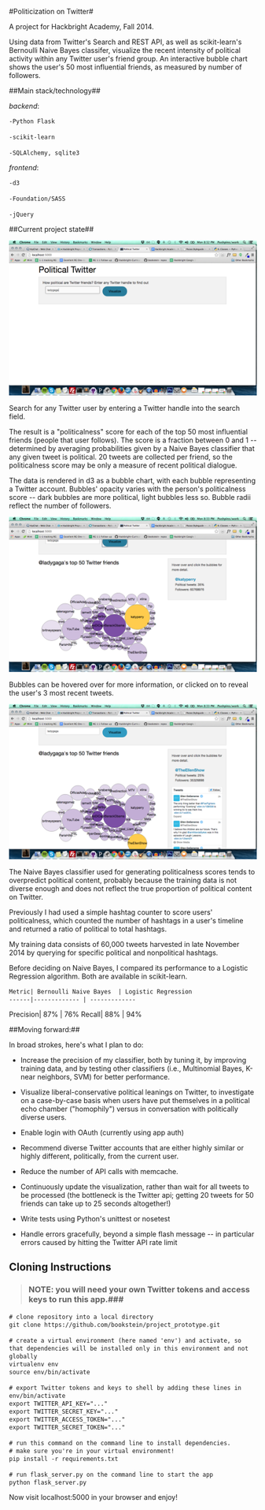 #Politicization on Twitter#

A project for Hackbright Academy, Fall 2014.

Using data from Twitter's Search and REST API, as well as scikit-learn's Bernoulli Naive Bayes classifer, visualize the recent intensity of political activity within any Twitter user's friend group. An interactive bubble chart shows the user's 50 most influential friends, as measured by number of followers.

##Main stack/technology##

_backend_:

    -Python Flask

    -scikit-learn

    -SQLAlchemy, sqlite3

_frontend_:

    -d3

    -Foundation/SASS

    -jQuery



##Current project state##

![ScreenShot](/static/images/scrn_cap1.png "Landing Page")

Search for any Twitter user by entering a Twitter handle into the search field.

The result is a "politicalness" score for each of the top 50 most influential friends (people that user follows). The score is a fraction between 0 and 1 -- determined by averaging probabilities given by a Naive Bayes classifier that any given tweet is political. 20 tweets are collected per friend, so the politicalness score may be only a measure of recent political dialogue.

The data is rendered in d3 as a bubble chart, with each bubble representing a Twitter account. Bubbles' opacity varies with the person's politicalness score -- dark bubbles are more political, light bubbles less so. Bubble radii reflect the number of followers.

![ScreenShot](/static/images/scrn_cap3.png "On hover")

Bubbles can be hovered over for more information, or clicked on to reveal the user's 3 most recent tweets.

![ScreenShot](/static/images/scrn_cap2.png "On click")

The Naive Bayes classifier used for generating politicalness scores tends to overpredict political content, probably because the training data is not diverse enough and does not reflect the true proportion of political content on Twitter.

Previously I had used a simple hashtag counter to score users' politicalness, which counted the number of hashtags in a user's timeline and returned a ratio of political to total hashtags.

My training data consists of 60,000 tweets harvested in late November 2014 by querying for specific political and nonpolitical hashtags.

Before deciding on Naive Bayes, I compared its performance to a Logistic Regression algorithm. Both are available in scikit-learn.

    Metric| Bernoulli Naive Bayes  | Logistic Regression
    ------|------------- | -------------
 Precision| 87%          |  76%
    Recall| 88%          |  94%


##Moving forward:##

In broad strokes, here's what I plan to do:

 - Increase the precision of my classifier, both by tuning it, by improving training data, and by testing other classifiers (i.e., Multinomial Bayes, K-near neighbors, SVM) for better performance.

 - Visualize liberal-conservative political leanings on Twitter, to investigate on a case-by-case basis when users have put themselves in a political echo chamber ("homophily") versus in conversation with politically diverse users.

 - Enable login with OAuth (currently using app auth)

 - Recommend diverse Twitter accounts that are either highly similar or highly different, politically, from the current user.

 - Reduce the number of API calls with memcache.

 - Continuously update the visualization, rather than wait for all tweets to be processed (the bottleneck is the Twitter api; getting 20 tweets for 50 friends can take up to 25 seconds altogether!)

 - Write tests using Python's unittest or nosetest

 - Handle errors gracefully, beyond a simple flash message -- in particular errors caused by hitting the Twitter API rate limit


## Cloning Instructions ##

> ### NOTE: you will need your own Twitter tokens and access keys to run this app.###

    # clone repository into a local directory
    git clone https://github.com/bookstein/project_prototype.git

    # create a virtual environment (here named 'env') and activate, so that dependencies will be installed only in this environment and not globally
    virtualenv env
    source env/bin/activate

    # export Twitter tokens and keys to shell by adding these lines in env/bin/activate
    export TWITTER_API_KEY="..."
    export TWITTER_SECRET_KEY="..."
    export TWITTER_ACCESS_TOKEN="..."
    export TWITTER_SECRET_TOKEN="..."

    # run this command on the command line to install dependencies.
    # make sure you're in your virtual environment!
    pip install -r requirements.txt

    # run flask_server.py on the command line to start the app
    python flask_server.py

Now visit localhost:5000 in your browser and enjoy!
